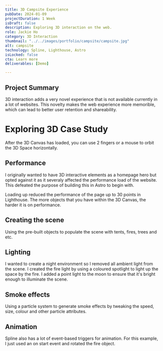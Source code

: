 ```yaml
---
title: 3D Campsite Experience
pubDate: 2024-01-09
projectDuration: 1 Week
isDraft: false
description: Exploring 3D interaction on the web.
role: Jackie Ho
category: 3D Interaction
thumbnail: "../../images/portfolio/campsite/campsite.jpg"
alt: campsite
technology: Spline, Lighthouse, Astro
isLocked: false
cta: Learn more
deliverables: [Demo]

---
```

## Project Summary
3D interaction adds a very novel experience that is not available currently in a lot of websites. This novelty makes the web experience more memorible, which can lead to better user retention and shareability. 


# Exploring 3D Case Study
<script type="module" src="https://unpkg.com/@splinetool/viewer@1.0.54/build/spline-viewer.js"></script>
<spline-viewer  url="https://prod.spline.design/4RTRFFhgCxiilGVL/scene.splinecode"></spline-viewer>

After the 3D Canvas has loaded, you can use 2 fingers or a mouse to orbit the 3D Space horizontally.



## Performance
I originally wanted to have 3D interactive elements as a homepage hero but opted against it as it severaly affected the performance load of the website. This defeated the purpose of building this in Astro to begin with. 

Loading up reduced the performance of the page up to 30 points in Lighthouse. The more objects that you have within the 3D Canvas, the harder it is on performance.

## Creating the scene
Using the pre-built objects to populate the scene with tents, fires, trees and etc.

## Lighting
I wanted to create a night environment so I removed all ambient light from the scene. I created the fire light by using a coloured spotlight to light up the space by the fire. I added a point light to the moon to ensure that it's bright enough to illuminate the scene.

## Smoke effects
Using a particle system to generate smoke effects by tweaking the speed, size, colour  and other particle attributes.

## Animation
Spline also has a lot of event-based triggers for animation. For this example, I just used an on start event and rotated the fire object.

 
